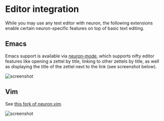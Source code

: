 # Editor integration

While you may use any text editor with neuron, the following extensions enable certain neuron-specific features on top of basic text editing.

## Emacs 

Emacs support is available via [neuron-mode](https://github.com/felko/neuron-mode), which supports nifty editor features like opening a zettel by title, linking to other zettels by title, as well as displaying the title of the zettel next to the link (see screenshot below).

![screenshot](https://user-images.githubusercontent.com/3998/80873287-6fa75e00-8c85-11ea-9cf7-6e03db001d00.png)

## Vim

See [this fork of neuron.vim](https://github.com/fiatjaf/neuron.vim).

![screenshot](https://camo.githubusercontent.com/f2d5cc522b96bc92f31699e2fda589b37b1316f0/68747470733a2f2f6c68332e676f6f676c6575736572636f6e74656e742e636f6d2f70772f414374432d3366357562374f4457726e4359682d5a484461426b38345a7a426a4c5a35305733325365344e527179306b61424f4a4c47797347384859597168706f3368676f63387241424f4f727856714f6c413375743679422d4b474d50755a4f4935585137442d316e6c6c714348356f527832387762586d734f6d4f32724964614a46557054514e5469502d672d76742d69334941666277586a433d77313437322d68313030352d6e6f3f61757468757365723d30)

